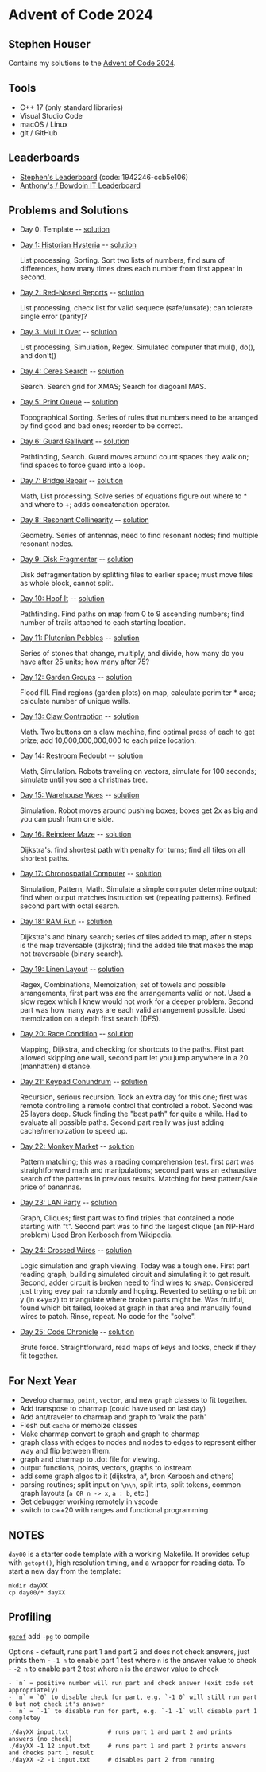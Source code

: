 # Advent of Code 2024
## Stephen Houser

Contains my solutions to the [Advent of Code 2024](https://adventofcode.com/2024).

## Tools

- C++ 17 (only standard libraries)
- Visual Studio Code
- macOS / Linux
- git / GitHub

## Leaderboards

- [Stephen's Leaderboard](https://adventofcode.com/2023/leaderboard/private/view/1942246) (code: 1942246-ccb5e106)
- [Anthony's / Bowdoin IT Leaderboard](https://adventofcode.com/2023/leaderboard/private/view/2619876)

## Problems and Solutions

- Day 0: Template -- [solution](./day00)
- [Day 1: Historian Hysteria](https://adventofcode.com/2024/day/1) -- [solution](./day01)

    List processing, Sorting. Sort two lists of numbers, find sum of differences, how many times does each number from first appear in second.

- [Day 2: Red-Nosed Reports](https://adventofcode.com/2024/day/2) -- [solution](./day02)

    List processing, check list for valid sequece (safe/unsafe); can tolerate single error (parity)?

- [Day 3: Mull It Over](https://adventofcode.com/2024/day3) -- [solution](./day03)

    List processing, Simulation, Regex. Simulated computer that mul(), do(), and don't()

- [Day 4: Ceres Search](https://adventofcode.com/2024/day4) -- [solution](./day04)

    Search. Search grid for XMAS; Search for diagoanl MAS.

- [Day 5: Print Queue](https://adventofcode.com/2024/day5) -- [solution](./day05)

    Topographical Sorting. Series of rules that numbers need to be arranged by find good and bad ones; reorder to be correct.

- [Day 6: Guard Gallivant](https://adventofcode.com/2024/day6) -- [solution](./day06)

    Pathfinding, Search. Guard moves around count spaces they walk on; find spaces to force guard into a loop.

- [Day 7: Bridge Repair](https://adventofcode.com/2024/day7) -- [solution](./day07)

    Math, List processing. Solve series of equations figure out where to * and where to +; adds concatenation operator.

- [Day 8: Resonant Collinearity](https://adventofcode.com/2024/day8) -- [solution](./day08)

    Geometry. Series of antennas, need to find resonant nodes; find multiple resonant nodes.

- [Day 9: Disk Fragmenter](https://adventofcode.com/2024/day9) -- [solution](./day09)

    Disk defragmentation by splitting files to earlier space; must move files as whole block, cannot split.

- [Day 10: Hoof It](https://adventofcode.com/2024/day10) -- [solution](./day10)

    Pathfinding. Find paths on map from 0 to 9 ascending numbers; find number of trails attached to each starting location.

- [Day 11: Plutonian Pebbles](https://adventofcode.com/2024/day11) -- [solution](./day11)

    Series of stones that change, multiply, and divide, how many do you have after 25 units; how many after 75?

- [Day 12: Garden Groups](https://adventofcode.com/2024/day12) -- [solution](./day12)

    Flood fill. Find regions (garden plots) on map, calculate perimiter * area; calculate number of unique walls.

- [Day 13: Claw Contraption](https://adventofcode.com/2024/day13) -- [solution](./day13)

    Math. Two buttons on a claw machine, find optimal press of each to get prize; add 10,000,000,000,000 to each prize location.

- [Day 14: Restroom Redoubt](https://adventofcode.com/2024/day14) -- [solution](./day14)

    Math, Simulation. Robots traveling on vectors, simulate for 100 seconds; simulate until you see a christmas tree.

- [Day 15: Warehouse Woes](https://adventofcode.com/2024/day15) -- [solution](./day15)

    Simulation. Robot moves around pushing boxes; boxes get 2x as big and you can push from one side.

- [Day 16: Reindeer Maze](https://adventofcode.com/2024/day16) -- [solution](./day16)

    Dijkstra's. find shortest path with penalty for turns; find all tiles on all shortest paths.

- [Day 17: Chronospatial Computer](https://adventofcode.com/2024/day17) -- [solution](./day17)

    Simulation, Pattern, Math. Simulate a simple computer determine output; find when output matches instruction set (repeating patterns). Refined second part with octal search.

- [Day 18: RAM Run](https://adventofcode.com/2024/day18) -- [solution](./day18)

    Dijkstra's and binary search; series of tiles added to map, after n steps is the map traversable (dijkstra); find the added tile that makes the map not traversable (binary search).

- [Day 19: Linen Layout](https://adventofcode.com/2024/day19) -- [solution](./day19)

    Regex, Combinations, Memoization; set of towels and possible arrangements, first part was are the arrangements valid or not. Used a slow regex which I knew would not work for a deeper problem. Second part was how many ways are each valid arrangement possible. Used memoization on a depth first search (DFS).

- [Day 20: Race Condition](https://adventofcode.com/2024/day20) -- [solution](./day20)

    Mapping, Dijkstra, and checking for shortcuts to the paths. First part allowed skipping one wall, second part let you jump anywhere in a 20 (manhatten) distance.

- [Day 21: Keypad Conundrum](https://adventofcode.com/2024/day21) -- [solution](./day21)

    Recursion, serious recursion. Took an extra day for this one; first was remote controlling a remote control that controled a robot. Second was 25 layers deep. Stuck finding the "best path" for quite a while. Had to evaluate all possible paths. Second part really was just adding cache/memoization to speed up.

- [Day 22: Monkey Market](https://adventofcode.com/2024/day22) -- [solution](./day22)

    Pattern matching; this was a reading comprehension test. first part was straightforward math and manipulations; second part was an exhaustive search of the patterns in previous results. Matching for best pattern/sale price of banannas.

- [Day 23: LAN Party](https://adventofcode.com/2024/day23) -- [solution](./day23)

    Graph, Cliques; first part was to find triples that contained a node starting with "t". Second part was to find the largest clique (an NP-Hard problem) Used Bron Kerbosch from Wikipedia.

- [Day 24: Crossed Wires](https://adventofcode.com/2024/day24) -- [solution](./day24)

    Logic simulation and graph viewing. Today was a tough one. First part reading graph, building simulated circuit and simulating it to get result. Second, adder circuit is broken need to find wires to swap. Considered just trying evey pair randomly and hoping. Reverted to setting one bit on y (in x+y=z) to triangulate where broken parts might be. Was fruitful, found which bit failed, looked at graph in that area and manually found wires to patch. Rinse, repeat. No code for the "solve".

- [Day 25: Code Chronicle](https://adventofcode.com/2024/day25) -- [solution](./day25)

    Brute force. Straightforward, read maps of keys and locks, check if they fit together.

## For Next Year

- Develop `charmap`, `point`, `vector`, and new `graph` classes to fit together.
- Add transpose to charmap (could have used on last day)
- Add ant/traveler to charmap and graph to 'walk the path'
- Flesh out `cache` or memoize classes
- Make charmap convert to graph and graph to charmap
- graph class with edges to nodes and nodes to edges to represent either way and flip between them.
- graph and charmap to .dot file for viewing.
- output functions, points, vectors, graphs to iostream
- add some graph algos to it (dijkstra, a*, bron Kerbosh and others)
- parsing routines; split input on `\n\n`, split ints, split tokens, common graph layouts (`a OR n -> x`, `a : b`, etc.)
- Get debugger working remotely in vscode
- switch to c++20 with ranges and functional programming

## NOTES

`day00` is a starter code template with a working Makefile. It provides setup with `getopt()`,
high resolution timing, and a wrapper for reading data. To start a new day from the template:

```
mkdir dayXX
cp day00/* dayXX
``` 


## Profiling

[`gprof`](https://www.math.utah.edu/docs/info/gprof_toc.html)
add `-pg` to compile



Options
    - default, runs part 1 and part 2 and does not check answers, just prints them
    - `-1 n` to enable part 1 test where `n` is the answer value to check
    - `-2 n` to enable part 2 test where `n` is the answer value to check

    - `n` = positive number will run part and check answer (exit code set appropriately)
    - `n` = `0` to disable check for part, e.g. `-1 0` will still run part 0 but not check it's answer
    - `n` = `-1` to disable run for part, e.g. `-1 -1` will disable part 1 completey


```
./dayXX input.txt           # runs part 1 and part 2 and prints answers (no check)
./dayXX -1 12 input.txt     # runs part 1 and part 2 prints answers and checks part 1 result
./dayXX -2 -1 input.txt     # disables part 2 from running
```
